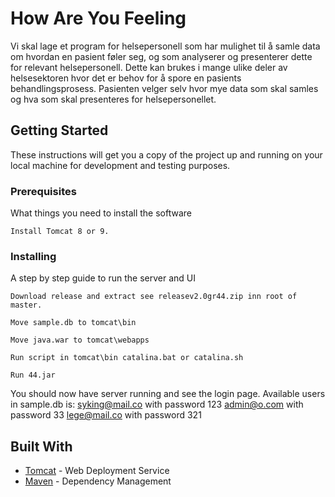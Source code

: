 # How Are You Feeling

Vi skal lage et program for helsepersonell som har mulighet til å samle data om hvordan en pasient føler seg, og som analyserer og presenterer dette for relevant helsepersonell. Dette kan brukes i mange ulike deler av helsesektoren hvor det er behov for å spore en pasients behandlingsprosess. 
Pasienten velger selv hvor mye data som skal samles og hva som skal presenteres for helsepersonellet. 


## Getting Started

These instructions will get you a copy of the project up and running on your local machine for development and testing purposes.

### Prerequisites

What things you need to install the software

```
Install Tomcat 8 or 9.
```

### Installing

A step by step guide to run the server and UI
```
Download release and extract see releasev2.0gr44.zip inn root of master.
```
```
Move sample.db to tomcat\bin
```
```
Move java.war to tomcat\webapps
```
```
Run script in tomcat\bin catalina.bat or catalina.sh
```
```
Run 44.jar
```
You should now have server running and see the login page.
Available users in sample.db is:
syking@mail.co with password 123
admin@o.com with password 33
lege@mail.co with password 321

## Built With

* [Tomcat](http://tomcat.apache.org/) - Web Deployment Service
* [Maven](https://maven.apache.org/) - Dependency Management

